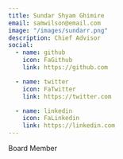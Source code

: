 ```yaml
---
title: Sundar Shyam Ghimire
email: samwilson@email.com
image: "/images/sundarr.png"
description: Chief Advisor
social:
  - name: github
    icon: FaGithub
    link: https://github.com

  - name: twitter
    icon: FaTwitter
    link: https://twitter.com

  - name: linkedin
    icon: FaLinkedin
    link: https://linkedin.com
---
```


Board Member
